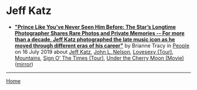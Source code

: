 # Jeff Katz

 - [**"Prince Like You’ve Never Seen Him Before: The Star’s Longtime Photographer Shares Rare Photos and Private Memories -- For more than a decade, Jeff Katz photographed the late music icon as he moved through different eras of his career"**](https://people.com/music/prince-rare-photos-jeff-katz-exclusive/) by Brianne Tracy  in [People](https://people.com/) on 16 July 2019 about [Jeff Katz](../../topics/jeff-katz/index.md), [John L. Nelson](../../topics/john-l-nelson/index.md), [Lovesexy (Tour)](../../topics/tour/lovesexy/index.md), [Mountains](../../topics/mountains/index.md), [Sign O’ The Times (Tour)](../../topics/tour/sign-o-the-times/index.md), [Under the Cherry Moon (Movie)](../../topics/movie/under-the-cherry-moon/index.md) ([mirror](https://web.archive.org/web/*/https://people.com/music/prince-rare-photos-jeff-katz-exclusive/))

----

[Home](../)
